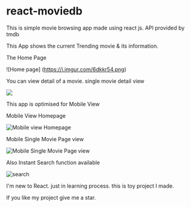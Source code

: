 # react-moviedb

This is simple movie browsing app made using react js. API provided by tmdb

This App shows the current Trending movie & its information.

The Home Page

![Home page] (https://i.imgur.com/6dkkr54.png)

You can view detail of a movie. single movie detail view

![](https://i.imgur.com/Dxfej8d.png)

This app is optimised for Mobile View

Mobile View Homepage

![Mobile view Homepage](https://i.imgur.com/zLeEz75.jpg)

Mobile Single Movie Page view

![Mobile Single Movie Page view](https://i.imgur.com/2zqguTR.jpg)

Also Instant Search function available 

![search](https://i.imgur.com/0qssk1H.png)

I'm new to React. just in learning process. this is toy project I made.

If you like my project give me a star.
